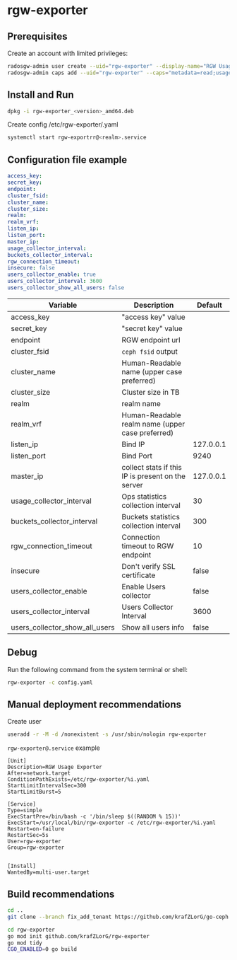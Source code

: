 # rgw-exporter

## Prerequisites

Create an account with limited privileges:

```bash
radosgw-admin user create --uid="rgw-exporter" --display-name="RGW Usage Exporter"
radosgw-admin caps add --uid="rgw-exporter" --caps="metadata=read;usage=read;info=read;buckets=read;users=read"
```

## Install and Run

```sh
dpkg -i rgw-exporter_<version>_amd64.deb
```

Create config /etc/rgw-exporter/<realm>.yaml

```sh
systemctl start rgw-exportrr@<realm>.service
```

## Configuration file example

```yaml
access_key: 
secret_key: 
endpoint: 
cluster_fsid:
cluster_name:
cluster_size:
realm: 
realm_vrf:
listen_ip:
listen_port: 
master_ip:
usage_collector_interval: 
buckets_collector_interval:
rgw_connection_timeout: 
insecure: false
users_collector_enable: true
users_collector_interval: 3600
users_collector_show_all_users: false
```

| Variable | Description | Default |
|----------|-------------|---------|
| access_key | "access key" value | |
| secret_key | "secret key" value | |
| endpoint | RGW endpoint url | |
| cluster_fsid | `ceph fsid` output | |
| cluster_name | Human-Readable name (upper case preferred) | |
| cluster_size | Cluster size in TB | |
| realm | realm name | |
| realm_vrf | Human-Readable realm name (upper case preferred) | |
| listen_ip | Bind IP | 127.0.0.1 |
| listen_port | Bind Port | 9240 |
| master_ip | collect stats if this IP is present on the server | 127.0.0.1 |
| usage_collector_interval | Ops statistics collection interval | 30 |
| buckets_collector_interval | Buckets statistics collection interval | 300 |
| rgw_connection_timeout | Connection timeout to RGW endpoint | 10 |
| insecure | Don't verify SSL certificate | false |
| users_collector_enable | Enable Users collector | false |
| users_collector_interval | Users Collector Interval | 3600 |
| users_collector_show_all_users | Show all users info | false |

## Debug

Run the following command from the system terminal or shell:

```sh
rgw-exporter -c config.yaml
```

## Manual deployment recommendations

Create user

```sh
useradd -r -M -d /nonexistent -s /usr/sbin/nologin rgw-exporter
```

`rgw-exporter@.service` example

```systemd.unit
[Unit]
Description=RGW Usage Exporter
After=network.target
ConditionPathExists=/etc/rgw-exporter/%i.yaml
StartLimitIntervalSec=300
StartLimitBurst=5

[Service]
Type=simple
ExecStartPre=/bin/bash -c '/bin/sleep $((RANDOM % 15))'
ExecStart=/usr/local/bin/rgw-exporter -c /etc/rgw-exporter/%i.yaml
Restart=on-failure
RestartSec=5s
User=rgw-exporter
Group=rgw-exporter


[Install]
WantedBy=multi-user.target
```

## Build recommendations

```sh
cd ..
git clone --branch fix_add_tenant https://github.com/krafZLorG/go-ceph.git

cd rgw-exporter
go mod init github.com/krafZLorG/rgw-exporter
go mod tidy
CGO_ENABLED=0 go build
```
